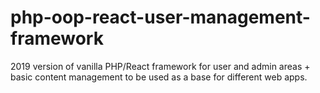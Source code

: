 # php-oop-react-user-management-framework
2019 version of vanilla PHP/React framework for user and admin areas + basic content management to be used as a base for different web apps.
